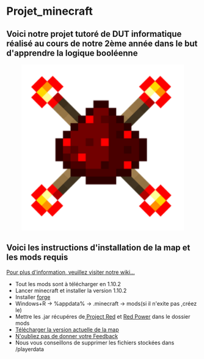 # Projet_minecraft
## Voici notre projet tutoré de DUT informatique réalisé au cours de notre 2ème année dans le but d'apprendre la logique booléenne
<center><img src="image.PNG" width="425"/></center>
<h2>Voici les instructions d'installation de la map et les mods requis</h2>
<a href="https://github.com/Tutur62/Projet_minecraft/wiki">Pour plus d'information, veuillez visiter notre wiki...</a>
<ul>
  <li>Tout les mods sont à télécharger en 1.10.2</li>
  <li>Lancer minecraft et installer la version 1.10.2</li>
  <li>Installer <a href="https://files.minecraftforge.net/">forge</a></li>
  <li>Windows+R -> %appdata% -> .minecraft -> mods(si il n'exite pas ,créez le)
  <li>Mettre les .jar récupéres de<a href="https://www.minecraft-france.fr/mod-project-red-redstone-1-7-10/"> Project Red</a> et <a href="http://www.minecraftforum.net/forums/mapping-and-modding-java-edition/minecraft-mods/1274287-eloraams-mods-redpower-2-prerelease-6"> Red Power</a> dans le dossier mods</li>
  <li><a href="https://codeload.github.com/Tutur62/Projet_minecraft/zip/master">Télécharger la version actuelle de la map</a></li>
  <li><a href="https://goo.gl/forms/LcvfU5NFHxtiN2RY2">N'oubliez pas de donner votre Feedback</a></li>
  <li>Nous vous conseillons de supprimer les fichiers stockées dans /playerdata </li>
